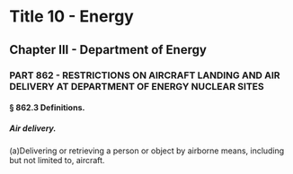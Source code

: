 
# Title 10 - Energy
## Chapter III - Department of Energy
### PART 862 - RESTRICTIONS ON AIRCRAFT LANDING AND AIR DELIVERY AT DEPARTMENT OF ENERGY NUCLEAR SITES
#### § 862.3 Definitions.
##### Air delivery.

(a)Delivering or retrieving a person or object by airborne means, including but not limited to, aircraft.
